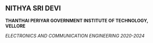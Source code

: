 ## NITHYA SRI DEVI

**THANTHAI PERIYAR GOVERNMENT INSTITUTE OF TECHNOLOGY, VELLORE**

*ELECTRONICS AND COMMUNICATION ENGINEERING 2020-2024*
